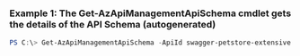 ### Example 1: The Get-AzApiManagementApiSchema cmdlet gets the details of the API Schema (autogenerated)
```powershell
PS C:\> Get-AzApiManagementApiSchema -ApiId swagger-petstore-extensive -Context $context
```

